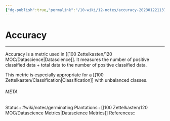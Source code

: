 ```yaml
---
{"dg-publish":true,"permalink":"/10-wiki/12-notes/accuracy-20230122113719/","tags":["wiki/meta/random"]}
---
```


# Accuracy
---
Accuracy is a metric used in [[100 Zettelkasten/120 MOC/Datascience\|Datascience]]. It measures the number of positive classified data + total data to the number of positive classified data. 

This metric is especially appropriate for a [[100 Zettelkasten/Classification\|Classification]] with unbalanced classes.



###### META
Status:: #wiki/notes/germinating 
Plantations:: [[100 Zettelkasten/120 MOC/Datascience Metrics\|Datascience Metrics]]
References:: 
